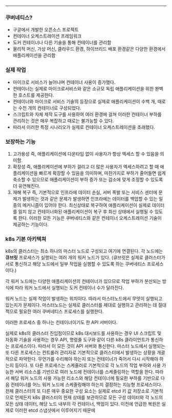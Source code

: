 
---

### 쿠버네티스?
- 구글에서 개발한 오픈소스 프로젝트
- 컨테이너 오케스트레이션 프레임워크
- 도커 컨테이너나 다른 기술을 통해 컨테이너를 관리함
- 물리적 머신, 가상 머신, 클라우드 환경, 하이브리드 배포 환경같은 다양한 환경에서 애플리케이션을 관리함

### 실제 작업
- 마이크로 서비스가 늘어나며 컨테이너 사용이 증가했다.
- 컨테이너는 실제로 마이크로서비스와 같은 소규모 독립 애플리케이션을 위한 완벽한 호스트를 제공한다.
- 컨테이너와 마이크로 서비스 기술의 등장으로 실제로 애플리케이션이 수백 개, 때로는 수천 개의 컨테이너로 구성되었다.
- 스크립트와 자체 제작 도구를 사용하여 여러 환경에 걸쳐 이러한 컨테이너 부하를 관리하는 것은 매우 복잡하고 때로는 불가능할 수 있다.
- 따라서 이러한 특정 시나리오가 실제로 컨테이너 오케스트레이션을 초래했다.

### 보장하는 기능
1. 고가용성 즉, 애플리케이션에 다운타임 없이 사용자가 항상 엑세스 할 수 있음을 의미함.
2. 확장성 즉, 애플리케이션에 부하가 걸리고 더 많은 사용자가 엑세스하려고 할 때 애플리케이션을 빠르게 확장할 수 있음을 의미하며, 마찬가지로 부하가 줄어들면 쉽게 축소할 수 있으므로 애플리케이션이 부하 증가 또는 감소에 맞게 조정할 수 있도록 더 유연해진다.
3. 재해 복구 즉, 기본적으로 인프라에 데이터 손실, 서버 폭발 또는 서비스 센터에 문제가 발생하는 것과 같은 문제가 발생하면 인프라에는 데이터를 백업할 수 있는 일종의 메커니즘이 있어야 한다. 최신상태로 복구하여 애플리케이션이 실제로 데이터를 잃지 않고 컨테이너화된 애플리케이션이 복구 후 최신 상태에서 실행될 수 있도록 한다.
이러한 모든 기능은 쿠버네티스와 같은 컨테이너 오케스트레이션 기술이 제공하는 기능이다.

### k8s 기본 아키텍쳐

k8s의 클러스터는 최소 하나의 마스터 노드로 구성되고 여기에 연결된다.
각 노드에는 **큐브릿** 프로세스가 실행되는 여러 개의 워커 노드가 있다.
(큐브릿은 실제로 클러스터가 서로 통신하고 해당 노드에서 일부 작업을 실행할 수 있도록 하는 쿠버네티스 프로세스이다.)

각 워커 노드에는 다양한 애플리케이션의 컨테이너가 있으므로 작업 부하가 분산되는 방식에 따라 워커 노드에서 실행되는 도커 컨테이너 수가 달라진다.

워커 노드는 실제 작업이 발생하는 위치이다. 따라서 마스터노드에서 무엇이 실행되고 있는지가 문제이다. 마스터노드는 실제로 클러스터를 제대로 실행하고 관리하는 데 절대적으로 필요한 여러 쿠버네티스 프로세스를 실행한다.

이러한 프로세스 중 하나는 컨테이너이기도 한 API 서버이다.

실제로 k8s의 클러스터 진입점이므로 k8s 대시보드를 사용하는 경우 UI 스크립트 및 자동화 기술을 사용하는 경우 API, 명령줄 도구와 같이 다른 k8s 클라이언트가 통신하는 프로세스이다. 따라서 이 모든 것이 API 서버와 통신한다. 마스터 노드에서 실행되는 또 다른 프로세스는 컨트롤러 관리자로 기본적으로 클러스터에서 발생하는 상황을 개괄적으로 파악한다. 무언가를 수리해야 하는지 또는 컨테이너가 죽어서 다시 시작해야 하는지 등이다. 또 다른 프로세스는 스케줄러로 기본적으로 각 노드의 작업 부하와 사용 가능한 서버 리소스를 기반으로 여러 노드에 컨테이너를 스케줄링하는 역할을 한다. 따라서 해당 워커 노드의 사용 가능한 리소스와 해당 컨테이너에 필요한 부하를 기반으로 다음 컨테이너를 어느 워커 노드에 스케줄링해야 하는지 결정하는 지능형 프로세스이다. 전체 클러스터의 또 다른 매우 중요한 구성 요소는 실제로 etcd 키 값 저장소로 기본적으로 언제든지 k8s 클러스터의 현재 상태를 보관하므로 모든 구성 데이터와 각 노드의 모든 상태 데이터, 해당 노드 내부의 각 컨테이너, 백업이 있다. 이전에 언급한 복원은 실제로 이러한 etcd 스냅샷에서 이루어지기 때문에